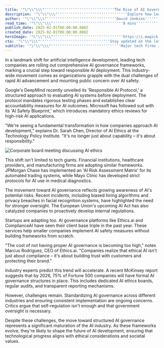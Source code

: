 ```yaml
---
title: '"\"\\"\\\"''''''''''''''''''''''''''''''''The Rise of AI Governance: How Companies Are Adopting Ethical AI Frameworks''''''''''''''''''''''''''''''''\\\"\\"\""'
description: '"\"\\"\\\"''''''''''''''''''''''''''''''''Explore how leading tech companies are implementing comprehensive AI governance frameworks as a crucial step toward responsible AI deployment. Learn about the industry-wide movement addressing AI safety and the establishment of new standards for ethical AI development.''''''''''''''''''''''''''''''''\\\"\\"\""'
author: '"\"\\"\\\"''''''''''''''''''''''''''''''''David Jenkins''''''''''''''''''''''''''''''''\\\"\\"\""'
read_time: '"\"\\"\\\"''''''''''''''''''''''''''''''''8 mins''''''''''''''''''''''''''''''''\\\"\\"\""'
publish_date: 2025-02-01T00:00:00.000Z
created_date: 2025-02-01T00:00:00.000Z
heroImage: '"\"\\"\\\"''''''''''''''''''''''''''''''''https://i.magick.ai/PIXE/1738431254356_magick_img.webp''''''''''''''''''''''''''''''''\\\"\\"\""'
cta: '"\"\\"\\\"''''''''''''''''''''''''''''''''Stay updated on the latest developments in AI governance and technology trends by following us on LinkedIn. Join our community of forward-thinking professionals shaping the future of responsible AI.''''''''''''''''''''''''''''''''\\\"\\"\""'
subtitle: '"\"\\"\\\"''''''''''''''''''''''''''''''''Major tech firms implement AI safety protocols amid growing calls for regulation''''''''''''''''''''''''''''''''\\\"\\"\""'
---
```


In a landmark shift for artificial intelligence development, leading tech companies are rolling out comprehensive AI governance frameworks, marking a crucial step toward responsible AI deployment. This industry-wide movement comes as organizations grapple with the dual challenges of rapid AI advancement and mounting public concern over AI safety.

Google's DeepMind recently unveiled its 'Responsible AI Protocol,' a structured approach to evaluating AI systems before deployment. The protocol mandates rigorous testing phases and establishes clear accountability measures for AI outcomes. Microsoft has followed suit with its 'AI Safety Blueprint,' which introduces mandatory ethics reviews for high-risk AI applications.

"We're seeing a fundamental transformation in how companies approach AI development," explains Dr. Sarah Chen, Director of AI Ethics at the Technology Policy Institute. "It's no longer just about capability – it's about responsibility."

![Corporate board meeting discussing AI ethics](https://i.magick.ai/PIXE/1738431254360_magick_img.webp)

This shift isn't limited to tech giants. Financial institutions, healthcare providers, and manufacturing firms are adopting similar frameworks. JPMorgan Chase has implemented an 'AI Risk Assessment Matrix' for its automated trading systems, while Mayo Clinic has developed strict protocols for AI use in medical diagnostics.

The movement toward AI governance reflects growing awareness of AI's potential risks. Recent incidents, including biased hiring algorithms and privacy breaches in facial recognition systems, have highlighted the need for stronger oversight. The European Union's upcoming AI Act has also catalyzed companies to proactively develop internal regulations.

Startups are adapting too. AI governance platforms like Ethics.ai and ComplianceAI have seen their client base triple in the past year. These services help smaller companies implement AI safety measures without building frameworks from scratch.

"The cost of not having proper AI governance is becoming too high," notes Marcus Rodriguez, CEO of Ethics.ai. "Companies realize that ethical AI isn't just about compliance – it's about building trust with customers and protecting their brand."

Industry experts predict this trend will accelerate. A recent McKinsey report suggests that by 2026, 75% of Fortune 500 companies will have formal AI governance structures in place. This includes dedicated AI ethics boards, regular audits, and transparent reporting mechanisms.

However, challenges remain. Standardizing AI governance across different industries and ensuring consistent implementation are ongoing concerns. Critics argue that self-regulation isn't enough and that government oversight is necessary.

Despite these challenges, the move toward structured AI governance represents a significant maturation of the AI industry. As these frameworks evolve, they're likely to shape the future of AI development, ensuring that technological progress aligns with ethical considerations and societal values.